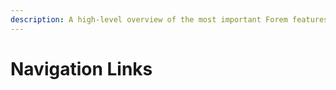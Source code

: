 ```yaml
---
description: A high-level overview of the most important Forem features.
---
```


# Navigation Links
